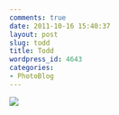 ```yaml
---
comments: true
date: 2011-10-16 15:40:37
layout: post
slug: todd
title: Todd
wordpress_id: 4643
categories:
- PhotoBlog
---
```


![](http://ryanfitzer.com/main/wp-content/uploads/2011/10/2010-09-18-at-11-42-17.jpg)
